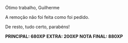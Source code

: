 Ótimo trabalho, Guilherme

A remoção não foi feita como foi pedido.

De resto, tudo certo, parabéns!

**PRINCIPAL: 680XP**
**EXTRA: 200XP**
**NOTA FINAL: 880XP**